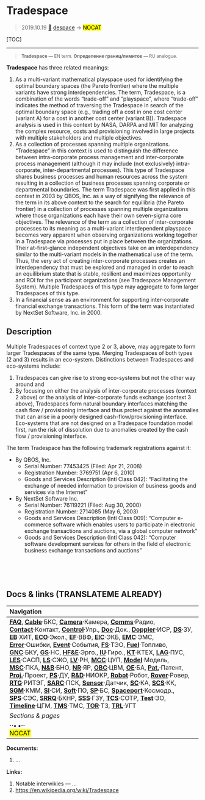 # Tradespace
> 2019.10.19 [🚀](../index/index.md) [despace](index.md) → **[](.md)** <mark>NOCAT</mark>

[TOC]

---

> <small>**Tradespace** — EN term. **Определение границ/лимитов** — RU analogue.</small>

**Tradespace** has three related meanings:

   1. As a multi-variant mathematical playspace used for identifying the optimal boundary spaces (the Pareto frontier) where the multiple variants have strong interdependencies. The term, Tradespace, is a combination of the words “trade-off” and “playspace”, where “trade-off” indicates the method of traversing the Tradespace in search of the optimal boundary space (e.g., trading off a cost in one cost center (variant A) for a cost in another cost center (variant B)). Tradespace analysis is used in this context by NASA, DARPA and MIT for analyzing the complex resource, costs and provisioning involved in large projects with multiple stakeholders and multiple objectives.
   1. As a collection of processes spanning multiple organizations. “Tradespace” in this context is used to distinguish the difference between intra-corporate process management and inter-corporate process management (although it may include (not exclusively) intra-corporate, inter-departmental processes). This type of Tradespace shares business processes and human resources across the system resulting in a collection of business processes spanning corporate or departmental boundaries. The term Tradespace was first applied in this context in 2003 by QBOS, Inc. as a way of signifying the relevance of the term in its above context to the search for equilibria (the Pareto frontier) in a collection of processes spanning multiple organizations where those organizations each have their own seven-sigma core objectives. The relevance of the term as a collection of inter-corporate processes to its meaning as a multi-variant interdependent playspace becomes very apparent when observing organizations working together in a Tradespace via processes put in place between the organizations. Their at-first-glance independent objectives take on an interdependency similar to the multi-variant models in the mathematical use of the term. Thus, the very act of creating inter-corporate processes creates an interdependency that must be explored and managed in order to reach an equilibrium state that is stable, resilient and maximizes opportunity and ROI for the participant organizations (see Tradespace Management System). Multiple Tradespaces of this type may aggregate to form larger Tradespaces of this type.
   1. In a financial sense as an environment for supporting inter-corporate financial exchange transactions. This form of the term was instantiated by NextSet Software, Inc. in 2000.



## Description
Multiple Tradespaces of context type 2 or 3, above, may aggregate to form larger Tradespaces of the same type. Merging Tradespaces of both types (2 and 3) results in an eco-system. Distinctions between Tradespaces and eco-systems include:

   1. Tradespaces can give rise to strong eco-systems but not the other way around and
   1. By focusing on either the analysis of inter-corporate processes (context 2 above) or the analysis of inter-corporate funds exchange (context 3 above), Tradespaces form natural boundary interfaces matching the cash flow / provisioning interface and thus protect against the anomalies that can arise in a poorly designed cash-flow/provisioning interface. Eco-systems that are not designed on a Tradespace foundation model first, run the risk of dissolution due to anomalies created by the cash flow / provisioning interface.

The term Tradespace has the following trademark registrations against it:

   - By QBOS, Inc.
      - Serial Number: 77453425 (Filed: Apr 21, 2008)
      - Registration Number: 3769751 (Apr 6, 2010)
      - Goods and Services Description (Intl Class 042): “Facilitating the exchange of needed information to provision of business goods and services via the Internet”
   - By NextSet Software Inc.
      - Serial Number: 76119221 (Filed: Aug 30, 2000)
      - Registration Number: 2714085 (May 6, 2003)
      - Goods and Services Description (Intl Class 009): “Computer e-commerce software which enables users to participate in electronic exchange transactions and auctions, via a global computer network”
      - Goods and Services Description (Intl Class 042): “Computer software development services for others in the field of electronic business exchange transactions and auctions”



<br><br><br>

<p style="page-break-after:always"> </p>

## Docs & links (TRANSLATEME ALREADY)
|Navigation|
|:--|
|**[FAQ](faq.md)**, **[Cable](cable.md)**·БКС, **[Camera](cam.md)**·Камера, **[Comms](comms.md)**·Радио, **[Contact](contact.md)**·Контакт, **[Control](control.md)**·Упр., **[Doc](doc.md)**·Док., **[Doppler](doppler.md)**·ИСР, **[DS](ds.md)**·ЗУ, **[EB](eb.md)**·ХИТ, **[ECO](ecology.md)**·Экол., **[EF](ef.md)**·ВВФ, **[ElC](elc.md)**·ЭКБ, **[EMC](emc.md)**·ЭМС, **[Error](error.md)**·Ошибки, **[Event](event.md)**·События, **[FS](fs.md)**·ТЭО, **[Fuel](fuel.md)**·Топливо, **[GNC](gnc.md)**·БКУ, **[GS](scs.md)**·НС, **[HF&E](hfe.md)**·Эрго., **[IU](iu.md)**·Гиро., **[KT](kt.md)**·КТЕХ, **[LAG](lag.md)**·ПУC, **[LES](les.md)**·САСП, **[LS](ls.md)**·СЖО, **[LV](lv.md)**·РН, **[MCC](mcc.md)**·ЦУП, **[Model](model.md)**·Модель, **[MSC](sc.md)**·ПКА, **[N&B](nnb.md)**·БНО, **[NR](nr.md)**·ЯР, **[OBC](obc.md)**·ЦВМ, **[OE](oe.md)**·БА, **[Pat.](патент.md)**·Патент, **[Proj.](project.md)**·Проект, **[PS](ps.md)**·ДУ, **[R&D](rnd.md)**·НИОКР, **[Robot](robotics.md)**·Робот, **[Rover](rover.md)**·Ровер, **[RTG](rtg.md)**·РИТЭГ, **[SARC](sarc.md)**·ПСК, **[Sensor](sensor.md)**·Датчик, **[SC](sc.md)**·КА, **[SCS](scs.md)**·КК, **[SGM](sgm.md)**·КММ, **[SI](si.md)**·СИ, **[Soft](soft.md)**·ПО, **[SP](sp.md)**·БС, **[Spaceport](spaceport.md)**·Космодр., **[SPS](sps.md)**·СЭС, **[SRRQ](srrq.md)**·БКНР, **[SSS](sss.md)**·ГЗУ, **[TCS](tcs.md)**·СОТР, **[Test](test.md)**·ЭО, **[Timeline](timeline.md)**·ЦГМ, **[TMS](tms.md)**·ТМС, **[TOR](tor.md)**·ТЗ, **[TRL](trl.md)**·УГТ|
|*Sections & pages*|
|**··• [](.md) •··**<br> <mark>NOCAT</mark>|

**Documents:**

   1. …

**Links:**

   1. Notable interwikies — …
   1. <https://en.wikipedia.org/wiki/Tradespace>
